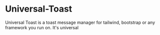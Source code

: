 # Universal-Toast
Universal Toast is a toast message manager for tailwind, bootstrap or any framework you run on. It's universal
